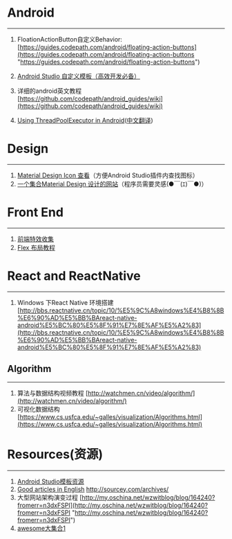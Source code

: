 # Android #
******
1. FloationActionButton自定义Behavior:[https://guides.codepath.com/android/floating-action-buttons](https://guides.codepath.com/android/floating-action-buttons "https://guides.codepath.com/android/floating-action-buttons")

2. [ Android Studio 自定义模板（高效开发必备）](http://robusttechhouse.com/tutorial-how-to-create-custom-android-code-templates/)
3. 详细的android英文教程  [https://github.com/codepath/android_guides/wiki](https://github.com/codepath/android_guides/wiki)
4. [Using ThreadPoolExecutor in Android](https://medium.freecodecamp.com/threadpoolexecutor-in-android-8e9d22330ee3#.hiw1y4s2e)([中文翻译](https://xpleeandroid.github.io/2016/07/29/using-threadpoolexcuter-in-android))





# Design #
******
1. [Material Design Icon 查看](https://design.google.com/icons/)（方便Android Studio插件内查找图标）
2. [一个集合Material Design 设计的网站](http://www.materialup.com/)（程序员需要灵感(●￣(ｴ)￣●)）

# Front End #
******
1. [前端特效收集](http://codepen.io/)
2.  [Flex 布局教程](http://www.ruanyifeng.com/blog/2015/07/flex-grammar.html)

# React and ReactNative #
******
1. Windows 下React Native 环境搭建 [http://bbs.reactnative.cn/topic/10/%E5%9C%A8windows%E4%B8%8B%E6%90%AD%E5%BB%BAreact-native-android%E5%BC%80%E5%8F%91%E7%8E%AF%E5%A2%83](http://bbs.reactnative.cn/topic/10/%E5%9C%A8windows%E4%B8%8B%E6%90%AD%E5%BB%BAreact-native-android%E5%BC%80%E5%8F%91%E7%8E%AF%E5%A2%83)


## Algorithm ##
******
1. 算法与数据结构视频教程 [http://watchmen.cn/video/algorithm/](http://watchmen.cn/video/algorithm/)
2. 可视化数据结构  [https://www.cs.usfca.edu/~galles/visualization/Algorithms.html](https://www.cs.usfca.edu/~galles/visualization/Algorithms.html)


# Resources(资源) #
******
1. [Android Studio模板资源 ](https://github.com/gabrielemariotti/AndroidStudioTemplate)
2.  [Good articles in English](http://sourcey.com/archives/)  http://sourcey.com/archives/
3.  大型网站架构演变过程 [http://my.oschina.net/wzwitblog/blog/164240?fromerr=n3dxFSPI](http://my.oschina.net/wzwitblog/blog/164240?fromerr=n3dxFSPI "http://my.oschina.net/wzwitblog/blog/164240?fromerr=n3dxFSPI")
4.  [awesome大集合1](https://github.com/sindresorhus/awesome)